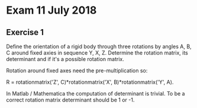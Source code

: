 # Exam 11 July 2018
## Exercise 1

Define the orientation of a rigid body through three rotations by angles A, B, C around fixed axies in sequence Y, X, Z. Determine the rotation matrix, its determinant and if it's a possible rotation matrix.

Rotation around fixed axes need the pre-multiplication so:

R = rotationmatrix('Z', C)*rotationmatrix('X', B)*rotationmatrix('Y', A).

In Matlab / Mathematica the computation of determinant is trivial. To be a correct rotation matrix determinant should be 1 or -1. 
